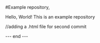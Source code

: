 #Example repository,

Hello, World!
This is an example repository

//adding a .html file for second commit

--- end ---
